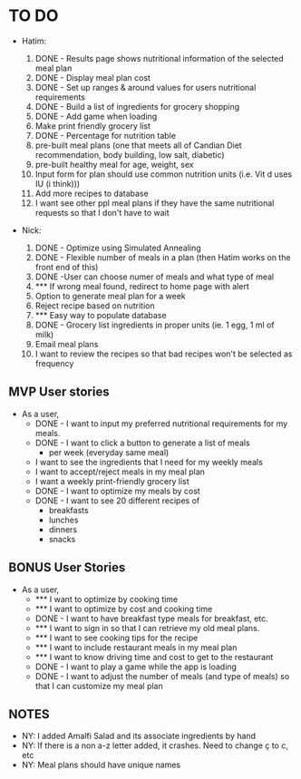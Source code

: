 # TO DO
* Hatim:
  1. DONE - Results page shows nutritional information of the selected meal plan
  1. DONE - Display meal plan cost
  1. DONE - Set up ranges & around values for users nutritional requirements
  1. DONE - Build a list of ingredients for grocery shopping
  1. DONE - Add game when loading
  1. Make print friendly grocery list
  1. DONE - Percentage for nutrition table
  1. pre-built meal plans (one that meets all of Candian Diet recommendation, body building, low salt, diabetic)
  1. pre-built healthy meal for age, weight, sex
  1. Input form for plan should use common nutrition units (i.e. Vit d uses IU (i think)))
  1. Add more recipes to database
  1. I want see other ppl meal plans if they have the same nutritional requests so that I don't have to wait

* Nick:
  1. DONE - Optimize using Simulated Annealing
  1. DONE - Flexible number of meals in a plan (then Hatim works on the front end of this)
  1. DONE -User can choose numer of meals and what type of meal
  1. *** If wrong meal found, redirect to home page with alert
  1. Option to generate meal plan for a week
  1. Reject recipe based on nutrition
  1. *** Easy way to populate database
  1. DONE - Grocery list ingredients in proper units (ie. 1 egg, 1 ml of milk)
  1. Email meal plans
  1. I want to review the recipes so that bad recipes won't be selected as frequency

## MVP User stories
* As a user,
  + DONE - I want to input my preferred nutritional requirements for my meals.
  + DONE - I want to click a button to generate a list of meals
    - per week (everyday same meal)
  + I want to see the ingredients that I need for my weekly meals
  + I want to accept/reject meals in my meal plan
  + I want a weekly print-friendly grocery list
  + DONE - I want to optimize my meals by cost
  + DONE - I want to see 20 different recipes of
    - breakfasts
    - lunches
    - dinners
    - snacks

## BONUS User Stories
* As a user,
  + *** I want to optimize by cooking time
  + *** I want to optimize by cost and cooking time
  + DONE - I want to have breakfast type meals for breakfast, etc.
  + *** I want to sign in so that I can retrieve my old meal plans.
  + *** I want to see cooking tips for the recipe
  + *** I want to include restaurant meals in my meal plan
  + *** I want to know driving time and cost to get to the restaurant
  + DONE - I want to play a game while the app is loading
  + DONE - I want to adjust the number of meals (and type of meals) so that I can customize my meal plan



## NOTES
* NY: I added Amalfi Salad and its associate ingredients by hand
* NY: If there is a non a-z letter added, it crashes.  Need to change ç to c, etc
* NY: Meal plans should have unique names